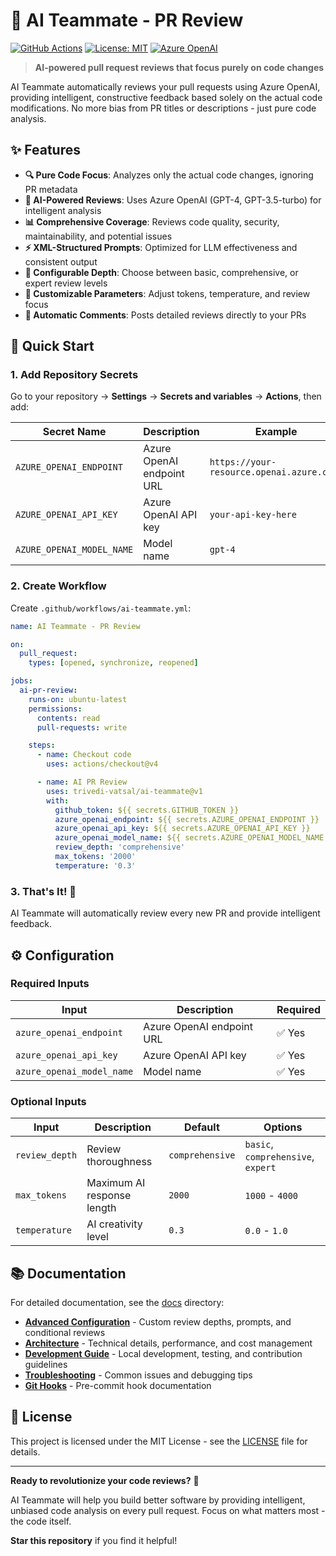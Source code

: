 # 🤖 AI Teammate - PR Review

[![GitHub Actions](https://img.shields.io/badge/GitHub%20Actions-Ready-blue?logo=github-actions&logoColor=white)](https://github.com/features/actions)
[![License: MIT](https://img.shields.io/badge/License-MIT-yellow.svg)](https://opensource.org/licenses/MIT)
[![Azure OpenAI](https://img.shields.io/badge/Azure%20OpenAI-Supported-blue?logo=microsoft-azure&logoColor=white)](https://azure.microsoft.com/en-us/services/openai/)

> **AI-powered pull request reviews that focus purely on code changes**

AI Teammate automatically reviews your pull requests using Azure OpenAI, providing intelligent, constructive feedback based solely on the actual code modifications. No more bias from PR titles or descriptions - just pure code analysis.    

## ✨ Features

- **🔍 Pure Code Focus**: Analyzes only the actual code changes, ignoring PR metadata
- **🤖 AI-Powered Reviews**: Uses Azure OpenAI (GPT-4, GPT-3.5-turbo) for intelligent analysis
- **📊 Comprehensive Coverage**: Reviews code quality, security, maintainability, and potential issues
- **⚡ XML-Structured Prompts**: Optimized for LLM effectiveness and consistent output
- **🎯 Configurable Depth**: Choose between basic, comprehensive, or expert review levels
- **🔧 Customizable Parameters**: Adjust tokens, temperature, and review focus
- **💬 Automatic Comments**: Posts detailed reviews directly to your PRs

## 🚀 Quick Start

### 1. Add Repository Secrets

Go to your repository → **Settings** → **Secrets and variables** → **Actions**, then add:

| Secret Name | Description | Example |
|-------------|-------------|---------|
| `AZURE_OPENAI_ENDPOINT` | Azure OpenAI endpoint URL | `https://your-resource.openai.azure.com/` |
| `AZURE_OPENAI_API_KEY` | Azure OpenAI API key | `your-api-key-here` |
| `AZURE_OPENAI_MODEL_NAME` | Model name | `gpt-4` |

### 2. Create Workflow

Create `.github/workflows/ai-teammate.yml`:

```yaml
name: AI Teammate - PR Review

on:
  pull_request:
    types: [opened, synchronize, reopened]

jobs:
  ai-pr-review:
    runs-on: ubuntu-latest
    permissions:
      contents: read
      pull-requests: write

    steps:
      - name: Checkout code
        uses: actions/checkout@v4

      - name: AI PR Review
        uses: trivedi-vatsal/ai-teammate@v1
        with:
          github_token: ${{ secrets.GITHUB_TOKEN }}
          azure_openai_endpoint: ${{ secrets.AZURE_OPENAI_ENDPOINT }}
          azure_openai_api_key: ${{ secrets.AZURE_OPENAI_API_KEY }}
          azure_openai_model_name: ${{ secrets.AZURE_OPENAI_MODEL_NAME }}
          review_depth: 'comprehensive'
          max_tokens: '2000'
          temperature: '0.3'
```

### 3. That's It! 🎉

AI Teammate will automatically review every new PR and provide intelligent feedback.

## ⚙️ Configuration

### Required Inputs

| Input | Description | Required |
|-------|-------------|----------|
| `azure_openai_endpoint` | Azure OpenAI endpoint URL | ✅ Yes |
| `azure_openai_api_key` | Azure OpenAI API key | ✅ Yes |
| `azure_openai_model_name` | Model name | ✅ Yes |

### Optional Inputs

| Input | Description | Default | Options |
|-------|-------------|---------|---------|
| `review_depth` | Review thoroughness | `comprehensive` | `basic`, `comprehensive`, `expert` |
| `max_tokens` | Maximum AI response length | `2000` | `1000` - `4000` |
| `temperature` | AI creativity level | `0.3` | `0.0` - `1.0` |

## 📚 Documentation

For detailed documentation, see the [docs](./docs/) directory:

- **[Advanced Configuration](./docs/advanced-configuration.md)** - Custom review depths, prompts, and conditional reviews
- **[Architecture](./docs/architecture.md)** - Technical details, performance, and cost management
- **[Development Guide](./docs/development.md)** - Local development, testing, and contribution guidelines
- **[Troubleshooting](./docs/troubleshooting.md)** - Common issues and debugging tips
- **[Git Hooks](./docs/git-hooks.md)** - Pre-commit hook documentation

## 📄 License

This project is licensed under the MIT License - see the [LICENSE](LICENSE) file for details.

---

**Ready to revolutionize your code reviews?** 🚀

AI Teammate will help you build better software by providing intelligent, unbiased code analysis on every pull request. Focus on what matters most - the code itself.

**Star this repository** if you find it helpful!
